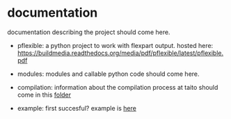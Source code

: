# documentation
documentation describing the project should come here. 

- pflexible: a python project to work with flexpart output. 
hosted here: https://buildmedia.readthedocs.org/media/pdf/pflexible/latest/pflexible.pdf

- modules: modules and callable python code should come here. 

- compilation: information about the compilation process at taito should come in this [folder](./compilation)

- example: first succesful? example is [here](./example)